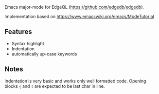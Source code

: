 

Emacs major-mode for EdgeQL (https://github.com/edgedb/edgedb).


Implementation based on https://www.emacswiki.org/emacs/ModeTutorial


## Features

- Syntax highlight
- Indentation
- automatically up-case keywords

## Notes

Indentation is very basic and works only well formatted code.
Opening blocks `{` and `(` are expected to be last char in line.


